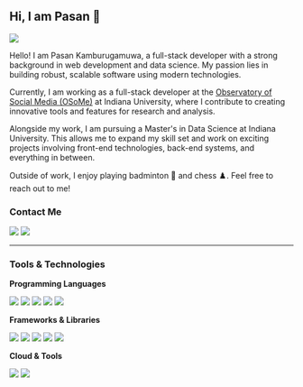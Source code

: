 ## Hi, I am Pasan 👋

<a href="https://www.linkedin.com/in/pasan-kamburugamuwa-b800b9145/"><img src="https://img.shields.io/badge/-LinkedIn-0072b1?&style=for-the-badge&logo=linkedin&logoColor=white" /></a>

Hello! I am Pasan Kamburugamuwa, a full-stack developer with a strong background in web development and data science. My passion lies in building robust, scalable software using modern technologies.

Currently, I am working as a full-stack developer at the [Observatory of Social Media (OSoMe)](https://osome.iu.edu/) at Indiana University, where I contribute to creating innovative tools and features for research and analysis.

Alongside my work, I am pursuing a Master's in Data Science at Indiana University. This allows me to expand my skill set and work on exciting projects involving front-end technologies, back-end systems, and everything in between.

Outside of work, I enjoy playing badminton 🏸 and chess ♟️. Feel free to reach out to me!

### Contact Me

<div>
    <a href="mailto:pkamburu1@gmail.com"><img src="https://img.shields.io/badge/-PKAMBURU1@GMAIL.COM-D14836?&style=for-the-badge&logo=Gmail&logoColor=white" /></a>
    <a href="https://yourwebsite.com"><img src="https://img.shields.io/badge/-My%20Website-000000?&style=for-the-badge&logo=Google%20Chrome&logoColor=white" /></a>
</div>
<hr/>

### Tools & Technologies

**Programming Languages**
<div>
    <img src="https://img.shields.io/badge/-Python-3776AB?&style=for-the-badge&logo=Python&logoColor=white" />
    <img src="https://img.shields.io/badge/-Java-007396?&style=for-the-badge&logo=Java&logoColor=white" />
    <img src="https://img.shields.io/badge/-R-276DC3?&style=for-the-badge&logo=R&logoColor=white" />
    <img src="https://img.shields.io/badge/-JavaScript-F7DF1E?&style=for-the-badge&logo=JavaScript&logoColor=black" />
    <img src="https://img.shields.io/badge/-TypeScript-3178C6?&style=for-the-badge&logo=TypeScript&logoColor=white" />
</div>

**Frameworks & Libraries**
<div>
    <img src="https://img.shields.io/badge/-React%20Native-61DAFB?&style=for-the-badge&logo=React&logoColor=black" />
    <img src="https://img.shields.io/badge/-React-61DAFB?&style=for-the-badge&logo=React&logoColor=black" />
    <img src="https://img.shields.io/badge/-Vue.js-4FC08D?&style=for-the-badge&logo=Vue.js&logoColor=white" />
    <img src="https://img.shields.io/badge/-CSS3-1572B6?&style=for-the-badge&logo=CSS3&logoColor=white" />
    <img src="https://img.shields.io/badge/-Bootstrap-7952B3?&style=for-the-badge&logo=Bootstrap&logoColor=white" />
</div>

**Cloud & Tools**
<div>
    <img src="https://img.shields.io/badge/-AWS-232F3E?&style=for-the-badge&logo=Amazon%20AWS&logoColor=white" />
    <img src="https://img.shields.io/badge/-Google%20Cloud-4285F4?&style=for-the-badge&logo=Google%20Cloud&logoColor=white" />
</div>







